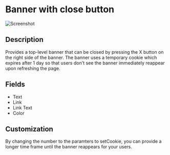 # Banner with close button

![Screenshot](https://github.com/optimizely/addons-library/blob/master/Extensions/Editor%20Extensions/Banner%20with%20close%20button/screenshot.png)

## Description

Provides a top-level banner that can be closed by pressing the X button on the right side of the banner. The banner uses a
temporary cookie which expires after 1 day so that users don't see the banner immediately reappear upon refreshing the
page.

## Fields

* Text
* Link
* Link Text
* Color

## Customization

By changing the number to the paramters to setCookie, you can provide a longer time frame until the banner reappears for
your users.
